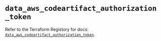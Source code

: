 # `data_aws_codeartifact_authorization_token`

Refer to the Terraform Registory for docs: [`data_aws_codeartifact_authorization_token`](https://www.terraform.io/docs/providers/aws/d/codeartifact_authorization_token).
